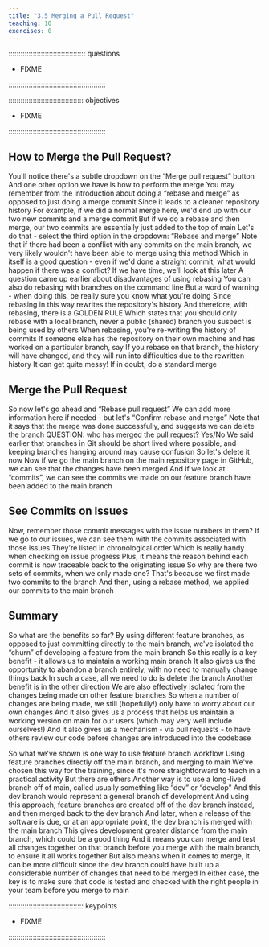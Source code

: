 ```yaml
---
title: "3.5 Merging a Pull Request"
teaching: 10
exercises: 0
---
```


:::::::::::::::::::::::::::::::::::::: questions 

- FIXME

::::::::::::::::::::::::::::::::::::::::::::::::

::::::::::::::::::::::::::::::::::::: objectives

- FIXME

::::::::::::::::::::::::::::::::::::::::::::::::

## How to Merge the Pull Request?

You'll notice there's a subtle dropdown on the “Merge pull request” button
And one other option we have is how to perform the merge
You may remember from the introduction about doing a “rebase and merge” as opposed to just doing a merge commit
Since it leads to a cleaner repository history
For example, if we did a normal merge here, we'd end up with our two new commits and a merge commit
But if we do a rebase and then merge, our two commits are essentially just added to the top of main
Let's do that - select the third option in the dropdown: “Rebase and merge”
Note that if there had been a conflict with any commits on the main branch, we very likely wouldn't have been able to merge using this method
Which in itself is a good question - even if we'd done a straight commit, what would happen if there was a conflict?
If we have time, we'll look at this later
A question came up earlier about disadvantages of using rebasing
You can also do rebasing with branches on the command line
But a word of warning - when doing this, be really sure you know what you're doing
Since rebasing in this way rewrites the repository's history
And therefore, with rebasing, there is a GOLDEN RULE
Which states that you should only rebase with a local branch, never a public (shared) branch you suspect is being used by others
When rebasing, you're re-writing the history of commits
If someone else has the repository on their own machine and has worked on a particular branch, say
If you rebase on that branch, the history will have changed, and they will run into difficulties due to the rewritten history
It can get quite messy!
If in doubt, do a standard merge

## Merge the Pull Request

So now let's go ahead and “Rebase pull request”
We can add more information here if needed - but let's “Confirm rebase and merge”
Note that it says  that the merge was done successfully, and suggests we can delete the branch
QUESTION:  who has merged the pull request? Yes/No
We said earlier that branches in Git should be short lived where possible, and keeping branches hanging around may cause confusion
So let's delete it now
Now if we go the main branch on the main repository page in GitHub, we can see that the changes have been merged
And if we look at “commits”, we can see the commits we made on our feature branch have been added to the main branch

## See Commits on Issues

Now, remember those commit messages with the issue numbers in them?
If we go to our issues, we can see them with the commits associated with those issues
They're listed in chronological order
Which is really handy when checking on issue progress
Plus, it means the reason behind each commit is now traceable back to the originating issue
So why are there two sets of commits, when we only made one?
That's because we first made two commits to the branch
And then, using a rebase method, we applied our commits to the main branch

## Summary

So what are the benefits so far?
By using different feature branches, as opposed to just committing directly to the main branch, we've isolated the “churn” of developing a feature from the main branch
So this really is a key benefit - it allows us to maintain a working main branch
It also gives us the opportunity to abandon a branch entirely, with no need to manually change things back
In such a case, all we need to do is delete the branch
Another benefit is in the other direction
We are also effectively isolated from the changes being made on other feature branches
So when a number of changes are being made, we still (hopefully!) only have to worry about our own changes
And it also gives us a process that helps us maintain a working version on main for our users (which may very well include ourselves!)
And it also gives us a mechanism - via pull requests - to have others review our code before changes are introduced into the codebase

So what we've shown is one way to use feature branch workflow
Using feature branches directly off the main branch, and merging to main
We've chosen this way for the training, since it's more straightforward to teach in a practical activity
But there are others
Another way is to use a long-lived branch off of main, called usually something like “dev” or “develop”
And this dev branch would represent a general branch of development
And using this approach, feature branches are created off of the dev branch instead, and then merged back to the dev branch
And later, when a release of the software is due, or at an appropriate point, the dev branch is merged with the main branch
This gives development greater distance from the main branch, which could be a good thing
And it means you can merge and test all changes together on that branch before you merge with the main branch, to ensure it all works together
But also means when it comes to merge, it can be more difficult since the dev branch could have built up a considerable number of changes that need to be merged
In either case, the key is to make sure that code is tested and checked with the right people in your team before you merge to main

::::::::::::::::::::::::::::::::::::: keypoints 

- FIXME

::::::::::::::::::::::::::::::::::::::::::::::::
